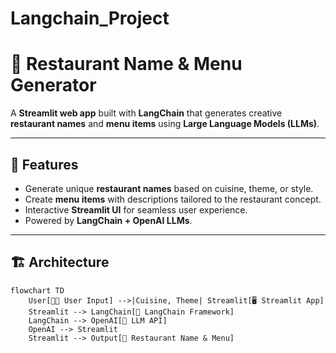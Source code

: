 # Langchain_Project

# 🍴 Restaurant Name & Menu Generator  

A **Streamlit web app** built with **LangChain** that generates creative **restaurant names** and **menu items** using **Large Language Models (LLMs)**.  

---

## 🚀 Features  

- Generate unique **restaurant names** based on cuisine, theme, or style.  
- Create **menu items** with descriptions tailored to the restaurant concept.  
- Interactive **Streamlit UI** for seamless user experience.  
- Powered by **LangChain + OpenAI LLMs**.  

---

## 🏗️ Architecture  

```mermaid
flowchart TD
    User[👨‍🍳 User Input] -->|Cuisine, Theme| Streamlit[🖥️ Streamlit App]
    Streamlit --> LangChain[🔗 LangChain Framework]
    LangChain --> OpenAI[🤖 LLM API]
    OpenAI --> Streamlit
    Streamlit --> Output[📜 Restaurant Name & Menu]